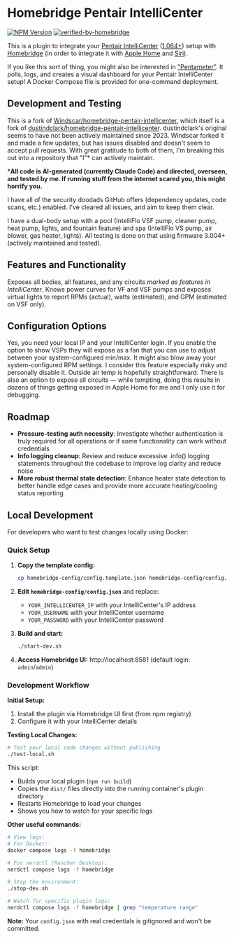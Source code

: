 # Homebridge Pentair IntelliCenter
[![NPM Version](https://img.shields.io/npm/v/homebridge-pentair-intellicenter-ai.svg)](https://www.npmjs.com/package/homebridge-pentair-intellicenter-ai) [![verified-by-homebridge](https://badgen.net/badge/homebridge/verified/purple)](https://github.com/homebridge/homebridge/wiki/Verified-Plugins)

This is a plugin to integrate your [Pentair IntelliCenter](https://www.pentair.com/en-us/products/residential/pool-spa-equipment/pool-automation/intellicenter-control-system.html) ([1.064+](https://www.pentair.com/en-us/education-support/residential/product-support/pentair-pool-and-spa-software-downloads/intellicenter-download.html)) setup with [Homebridge](https://homebridge.io) (in order to integrate it with [Apple Home](https://www.apple.com/home-app/) and [Siri](https://www.apple.com/siri/)).

If you like this sort of thing, you might also be interested in ["Pentameter"](https://github.com/astrostl/pentameter). It polls, logs, and creates a visual dashboard for your Pentair IntelliCenter setup! A Docker Compose file is provided for one-command deployment.

## Development and Testing

This is a fork of [Windscar/homebridge-pentair-intellicenter](https://github.com/Windscar/homebridge-pentair-intellicenter), which itself is a fork of [dustindclark/homebridge-pentair-intellicenter](https://github.com/dustindclark/homebridge-pentair-intellicenter). dustindclark's original seems to have not been actively maintained since 2023. Windscar forked it and made a few updates, but has issues disabled and doesn't seem to accept pull requests. With great gratitude to both of them, I'm breaking this out into a repository that "I"* can actively maintain.

***All code is AI-generated (currently Claude Code) and directed, overseen, and tested by me. If running stuff from the internet scared you, this might horrify you.**

I have all of the security doodads GitHub offers (dependency updates, code scans, etc.) enabled. I've cleared all issues, and aim to keep them clear.

I have a dual-body setup with a pool (IntelliFlo VSF pump, cleaner pump, heat pump, lights, and fountain feature) and spa (IntelliFlo VS pump, air blower, gas heater, lights). All testing is done on that using firmware 3.004+ (actively maintained and tested).

## Features and Functionality

Exposes all bodies, all features, and any circuits *marked as features in IntelliCenter*. Knows power curves for VF and VSF pumps and exposes virtual lights to report RPMs (actual), watts (estimated), and GPM (estimated on VSF only).

## Configuration Options

Yes, you need your local IP and your IntelliCenter login. If you enable the option to show VSPs they will expose as a fan that you can use to adjust between your system-configured min/max. It might also blow away your system-configured RPM settings. I consider this feature especially risky and personally disable it. Outside air temp is hopefully straightforward. There is also an option to expose all circuits — while tempting, doing this results in dozens of things getting exposed in Apple Home for me and I only use it for debugging.

## Roadmap

- **Pressure-testing auth necessity**: Investigate whether authentication is truly required for all operations or if some functionality can work without credentials
- **Info logging cleanup**: Review and reduce excessive .info() logging statements throughout the codebase to improve log clarity and reduce noise
- **More robust thermal state detection**: Enhance heater state detection to better handle edge cases and provide more accurate heating/cooling status reporting

## Local Development

For developers who want to test changes locally using Docker:

### Quick Setup

1. **Copy the template config:**
   ```bash
   cp homebridge-config/config.template.json homebridge-config/config.json
   ```

2. **Edit `homebridge-config/config.json`** and replace:
   - `YOUR_INTELLICENTER_IP` with your IntelliCenter's IP address
   - `YOUR_USERNAME` with your IntelliCenter username
   - `YOUR_PASSWORD` with your IntelliCenter password

3. **Build and start:**
   ```bash
   ./start-dev.sh
   ```

4. **Access Homebridge UI:** http://localhost:8581 (default login: `admin`/`admin`)

### Development Workflow

**Initial Setup:**
1. Install the plugin via Homebridge UI first (from npm registry)
2. Configure it with your IntelliCenter details

**Testing Local Changes:**
```bash
# Test your local code changes without publishing
./test-local.sh
```

This script:
- Builds your local plugin (`npm run build`)
- Copies the `dist/` files directly into the running container's plugin directory
- Restarts Homebridge to load your changes
- Shows you how to watch for your specific logs

**Other useful commands:**
```bash
# View logs:
# For Docker:
docker compose logs -f homebridge

# For nerdctl (Rancher Desktop):
nerdctl compose logs -f homebridge

# Stop the environment:
./stop-dev.sh

# Watch for specific plugin logs:
nerdctl compose logs -f homebridge | grep "temperature range"
```

**Note:** Your `config.json` with real credentials is gitignored and won't be committed.
